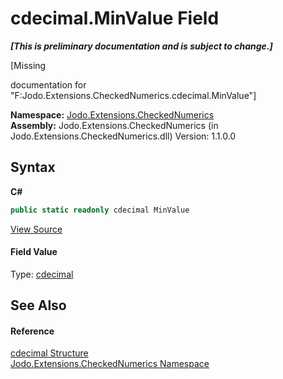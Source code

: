 # cdecimal.MinValue Field
 _**\[This is preliminary documentation and is subject to change.\]**_

\[Missing <summary> documentation for "F:Jodo.Extensions.CheckedNumerics.cdecimal.MinValue"\]

**Namespace:**&nbsp;<a href="N_Jodo_Extensions_CheckedNumerics">Jodo.Extensions.CheckedNumerics</a><br />**Assembly:**&nbsp;Jodo.Extensions.CheckedNumerics (in Jodo.Extensions.CheckedNumerics.dll) Version: 1.1.0.0

## Syntax

**C#**<br />
``` C#
public static readonly cdecimal MinValue
```

<a href="https://github.com/JosephJShort/Jodo.Extensions/blob/main/src/Jodo.Extensions.CheckedNumerics/cdecimal.cs" rel="noopener noreferrer" title="View the source code">View Source</a><br />

#### Field Value
Type: <a href="T_Jodo_Extensions_CheckedNumerics_cdecimal">cdecimal</a>

## See Also


#### Reference
<a href="T_Jodo_Extensions_CheckedNumerics_cdecimal">cdecimal Structure</a><br /><a href="N_Jodo_Extensions_CheckedNumerics">Jodo.Extensions.CheckedNumerics Namespace</a><br />